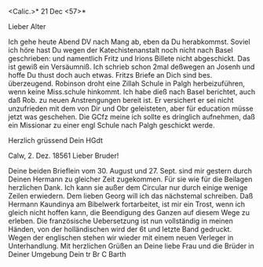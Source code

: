  <Calic.>* 21 Dec <57>*

Lieber Alter

Ich gehe heute Abend DV nach Mang ab, eben da Du herabkommst. Soviel ich höre hast Du wegen der Katechistenanstalt noch nicht nach Basel geschrieben: und namentlich Fritz und Irions Billete nicht abgeschickt. Das ist gewiß ein Versäumniß. Ich schrieb schon 2mal deßwegen an Josenh und hoffe Du thust doch auch etwas. Fritzs Briefe an Dich sind bes. überzeugend. 
Robinson droht eine Zillah Schule in Palgh herbeizuführen, wenn keine Miss.schule hinkommt. Ich habe dieß nach Basel berichtet, auch daß Rob. zu neuen Anstrengungen bereit ist. Er versichert er sei nicht unzufrieden mit dem von Dir und Obr geleisteten, aber für education müsse jetzt was geschehen. Die GCfz meine ich sollte es dringlich aufnehmen, daß ein Missionar zu einer engl Schule nach Palgh geschickt werde.

 Herzlich grüssend
 Dein HGdt



 Calw, 2. Dez. 18561
Lieber Bruder!

Deine beiden Brieflein vom 30. August und 27. Sept. sind mir gestern durch Deinen Hermann zu gleicher Zeit zugekommen. Für sie wie für die Beilagen herzlichen Dank. Ich kann sie außer dem Circular nur durch einige wenige Zeilen erwiedern. Dem lieben Georg will ich das nächstemal schreiben. Daß Hermann Kaundinya am Bibelwerk fortarbeitet, ist mir ein Trost, wenn ich gleich nicht hoffen kann, die Beendigung des Ganzen auf diesem Wege zu erleben. Die französische Uebersetzung ist nun vollständig in meinen Händen, von der holländischen wird der 6t und letzte Band gedruckt. Wegen der englischen stehen wir wieder mit einem neuen Verleger in Unterhandlung. 
Mit herzlichen Grüßen an Deine liebe Frau und die Brüder in Deiner Umgebung  Dein tr Br C Barth


